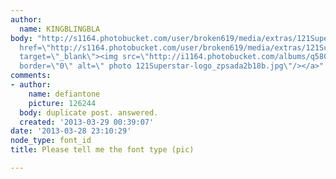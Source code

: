```yaml
---
author:
  name: KINGBLINGBLA
body: "http://s1164.photobucket.com/user/broken619/media/extras/121Superstar-logo_zpsada2b18b.jpg.html\r\n\r\n[IMG]http://i1164.photobucket.com/albums/q580/broken619/extras/121Superstar-logo_zpsada2b18b.jpg[/IMG]\r\n\r\n<a
  href=\"http://s1164.photobucket.com/user/broken619/media/extras/121Superstar-logo_zpsada2b18b.jpg.html\"
  target=\"_blank\"><img src=\"http://i1164.photobucket.com/albums/q580/broken619/extras/121Superstar-logo_zpsada2b18b.jpg\"
  border=\"0\" alt=\" photo 121Superstar-logo_zpsada2b18b.jpg\"/></a>"
comments:
- author:
    name: defiantone
    picture: 126244
  body: duplicate post. answered.
  created: '2013-03-29 00:39:07'
date: '2013-03-28 23:10:29'
node_type: font_id
title: Please tell me the font type (pic)

---
```

